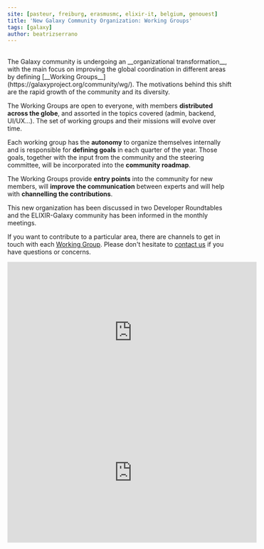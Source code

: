 ```yaml
---
site: [pasteur, freiburg, erasmusmc, elixir-it, belgium, genouest]
title: 'New Galaxy Community Organization: Working Groups'
tags: [galaxy]
author: beatrizserrano
---
```


<br>
The Galaxy community is undergoing an __organizational transformation__, with the main focus on improving the global coordination in different areas by defining [__Working Groups__](https://galaxyproject.org/community/wg/). The motivations behind this shift are the rapid growth of the community and its diversity.

The Working Groups are open to everyone, with members __distributed across the globe__, and assorted in the topics covered  (admin, backend, UI/UX...). The set of working groups and their missions will evolve over time.

Each working group has the __autonomy__ to organize themselves internally and is responsible for __defining goals__ in each quarter of the year. Those goals, together with the input from the community and the steering committee, will be incorporated into the __community roadmap__.

The Working Groups provide __entry points__ into the community for new members, will __improve the communication__ between experts and will help with __channelling the contributions__. 

This new organization has been discussed in two Developer Roundtables and the ELIXIR-Galaxy community has been informed in the monthly meetings.

If you want to contribute to a particular area, there are channels to get in touch with each [Working Group](https://galaxyproject.org/community/wg/). Please don't hesitate to [contact us](mailto:galaxy@informatik.uni-freiburg.de) if you have questions or concerns.

<iframe width="560" height="315" src="https://www.youtube.com/embed/V87OdtdRLJM" frameborder="0" allow="accelerometer; autoplay; clipboard-write; encrypted-media; gyroscope; picture-in-picture" allowfullscreen></iframe>

<iframe width="560" height="315" src="https://www.youtube.com/embed/OuxyMWuUBpQ" frameborder="0" allow="accelerometer; autoplay; clipboard-write; encrypted-media; gyroscope; picture-in-picture" allowfullscreen></iframe>


<br>



